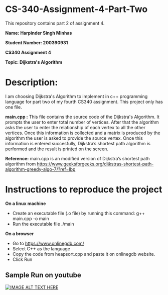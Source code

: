 # CS-340-Assignment-4-Part-Two
This repository contains part 2 of assignment 4. 

**Name: Harpinder Singh Minhas**

**Student Number: 200390931**

**CS340 Assignment 4**

**Topic: Dijkstra's Algorithm**

# Description: 
I am choosing Dijkstra's Algorithm to implement in c++ programming language for part two of my fourth CS340 assignment. This project only has one file. 

**main.cpp :**
This file contains the source code of the Dijkstra's Algorithm. It prompts the user to enter total number of vertices. After that the algorithm asks the user to enter the relationship of each vertex to all the other vertices. Once this information is collected and a matrix is produced by the algorithm the user is asked to provide the source vertex. Once this information is entered succesfully, Dijkstra’s shortest path algorithm is performed and the result is printed on the screen.

**Reference:**
main.cpp is an modified version of Dijkstra’s shortest path algorithm from https://www.geeksforgeeks.org/dijkstras-shortest-path-algorithm-greedy-algo-7/?ref=lbp

# Instructions to reproduce the project
**On a linux machine**
- Create an executable file (.o file) by running this command: g++ main.cpp -o main
- Run the executable file ./main

**On a browser**
- Go to https://www.onlinegdb.com/
- Select C++ as the language
- Copy the code from heapsort.cpp and paste it on onlinegdb website.
- Click Run

## Sample Run on youtube
[![IMAGE ALT TEXT HERE](https://img.youtube.com/vi/u4gHpJ1R0Lw/0.jpg)](https://youtu.be/u4gHpJ1R0Lw)

